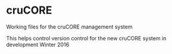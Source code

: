 # cruCORE
Working files for the cruCORE management system

This helps control version control for the new cruCORE system in development Winter 2016

